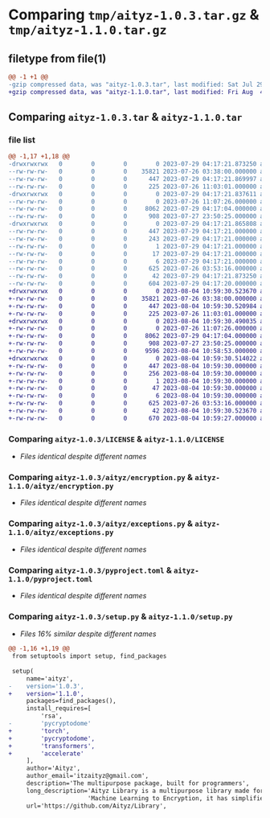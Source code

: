 # Comparing `tmp/aityz-1.0.3.tar.gz` & `tmp/aityz-1.1.0.tar.gz`

## filetype from file(1)

```diff
@@ -1 +1 @@
-gzip compressed data, was "aityz-1.0.3.tar", last modified: Sat Jul 29 04:17:21 2023, max compression
+gzip compressed data, was "aityz-1.1.0.tar", last modified: Fri Aug  4 10:59:30 2023, max compression
```

## Comparing `aityz-1.0.3.tar` & `aityz-1.1.0.tar`

### file list

```diff
@@ -1,17 +1,18 @@
-drwxrwxrwx   0        0        0        0 2023-07-29 04:17:21.873250 aityz-1.0.3/
--rw-rw-rw-   0        0        0    35821 2023-07-26 03:38:00.000000 aityz-1.0.3/LICENSE
--rw-rw-rw-   0        0        0      447 2023-07-29 04:17:21.869997 aityz-1.0.3/PKG-INFO
--rw-rw-rw-   0        0        0      225 2023-07-26 11:03:01.000000 aityz-1.0.3/README.md
-drwxrwxrwx   0        0        0        0 2023-07-29 04:17:21.837611 aityz-1.0.3/aityz/
--rw-rw-rw-   0        0        0        0 2023-07-26 11:07:26.000000 aityz-1.0.3/aityz/__init__.py
--rw-rw-rw-   0        0        0     8062 2023-07-29 04:17:04.000000 aityz-1.0.3/aityz/encryption.py
--rw-rw-rw-   0        0        0      908 2023-07-27 23:50:25.000000 aityz-1.0.3/aityz/exceptions.py
-drwxrwxrwx   0        0        0        0 2023-07-29 04:17:21.865808 aityz-1.0.3/aityz.egg-info/
--rw-rw-rw-   0        0        0      447 2023-07-29 04:17:21.000000 aityz-1.0.3/aityz.egg-info/PKG-INFO
--rw-rw-rw-   0        0        0      243 2023-07-29 04:17:21.000000 aityz-1.0.3/aityz.egg-info/SOURCES.txt
--rw-rw-rw-   0        0        0        1 2023-07-29 04:17:21.000000 aityz-1.0.3/aityz.egg-info/dependency_links.txt
--rw-rw-rw-   0        0        0       17 2023-07-29 04:17:21.000000 aityz-1.0.3/aityz.egg-info/requires.txt
--rw-rw-rw-   0        0        0        6 2023-07-29 04:17:21.000000 aityz-1.0.3/aityz.egg-info/top_level.txt
--rw-rw-rw-   0        0        0      625 2023-07-26 03:53:16.000000 aityz-1.0.3/pyproject.toml
--rw-rw-rw-   0        0        0       42 2023-07-29 04:17:21.873250 aityz-1.0.3/setup.cfg
--rw-rw-rw-   0        0        0      604 2023-07-29 04:17:20.000000 aityz-1.0.3/setup.py
+drwxrwxrwx   0        0        0        0 2023-08-04 10:59:30.523670 aityz-1.1.0/
+-rw-rw-rw-   0        0        0    35821 2023-07-26 03:38:00.000000 aityz-1.1.0/LICENSE
+-rw-rw-rw-   0        0        0      447 2023-08-04 10:59:30.520984 aityz-1.1.0/PKG-INFO
+-rw-rw-rw-   0        0        0      225 2023-07-26 11:03:01.000000 aityz-1.1.0/README.md
+drwxrwxrwx   0        0        0        0 2023-08-04 10:59:30.490035 aityz-1.1.0/aityz/
+-rw-rw-rw-   0        0        0        0 2023-07-26 11:07:26.000000 aityz-1.1.0/aityz/__init__.py
+-rw-rw-rw-   0        0        0     8062 2023-07-29 04:17:04.000000 aityz-1.1.0/aityz/encryption.py
+-rw-rw-rw-   0        0        0      908 2023-07-27 23:50:25.000000 aityz-1.1.0/aityz/exceptions.py
+-rw-rw-rw-   0        0        0     9596 2023-08-04 10:58:53.000000 aityz-1.1.0/aityz/nlp.py
+drwxrwxrwx   0        0        0        0 2023-08-04 10:59:30.514022 aityz-1.1.0/aityz.egg-info/
+-rw-rw-rw-   0        0        0      447 2023-08-04 10:59:30.000000 aityz-1.1.0/aityz.egg-info/PKG-INFO
+-rw-rw-rw-   0        0        0      256 2023-08-04 10:59:30.000000 aityz-1.1.0/aityz.egg-info/SOURCES.txt
+-rw-rw-rw-   0        0        0        1 2023-08-04 10:59:30.000000 aityz-1.1.0/aityz.egg-info/dependency_links.txt
+-rw-rw-rw-   0        0        0       47 2023-08-04 10:59:30.000000 aityz-1.1.0/aityz.egg-info/requires.txt
+-rw-rw-rw-   0        0        0        6 2023-08-04 10:59:30.000000 aityz-1.1.0/aityz.egg-info/top_level.txt
+-rw-rw-rw-   0        0        0      625 2023-07-26 03:53:16.000000 aityz-1.1.0/pyproject.toml
+-rw-rw-rw-   0        0        0       42 2023-08-04 10:59:30.523670 aityz-1.1.0/setup.cfg
+-rw-rw-rw-   0        0        0      670 2023-08-04 10:59:27.000000 aityz-1.1.0/setup.py
```

### Comparing `aityz-1.0.3/LICENSE` & `aityz-1.1.0/LICENSE`

 * *Files identical despite different names*

### Comparing `aityz-1.0.3/aityz/encryption.py` & `aityz-1.1.0/aityz/encryption.py`

 * *Files identical despite different names*

### Comparing `aityz-1.0.3/aityz/exceptions.py` & `aityz-1.1.0/aityz/exceptions.py`

 * *Files identical despite different names*

### Comparing `aityz-1.0.3/pyproject.toml` & `aityz-1.1.0/pyproject.toml`

 * *Files identical despite different names*

### Comparing `aityz-1.0.3/setup.py` & `aityz-1.1.0/setup.py`

 * *Files 16% similar despite different names*

```diff
@@ -1,16 +1,19 @@
 from setuptools import setup, find_packages
 
 setup(
     name='aityz',
-    version='1.0.3',
+    version='1.1.0',
     packages=find_packages(),
     install_requires=[
         'rsa',
-        'pycryptodome'
+        'torch',
+        'pycryptodome',
+        'transformers',
+        'accelerate'
     ],
     author='Aityz',
     author_email='itzaityz@gmail.com',
     description='The multipurpose package, built for programmers',
     long_description='Aityz Library is a multipurpose library made for many different use cases for Python. From '
                      'Machine Learning to Encryption, it has simplified many different ways of using Python.',
     url='https://github.com/Aityz/Library',
```

